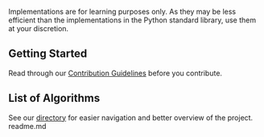 

Implementations are for learning purposes only. As they may be less efficient than the implementations in the Python standard library, use them at your discretion.

## Getting Started

Read through our [Contribution Guidelines](CONTRIBUTING.md) before you contribute.



## List of Algorithms

See our [directory](DIRECTORY.md) for easier navigation and better overview of the project.
readme.md

